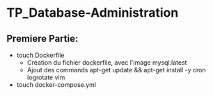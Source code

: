 # TP_Database-Administration

## Premiere Partie:
- touch Dockerfile
  - Création du fichier dockerfile, avec l'image mysql:latest
  - Ajout des commands apt-get update && apt-get install -y cron logrotate vim
- touch docker-compose.yml
